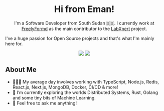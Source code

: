 
<h1 align="center">Hi from Eman!</h1>
<p align="center">
  I'm a Software Developer from South Sudan 🇸🇸. I currently work at <a href="https://freelyformd.com/">FreelyFormd</a> as the main contributor to the <a href="https://medx.international/labxpert">LabXpert</a> project.  
</p>
I've a huge passion for Open Source projects and that's what I'm mainly here for.
<p align="center">
  <a href="https://twitter.com/junubiman"><img src="https://img.shields.io/badge/twitter-%231FA1F1?style=flat&logo=twitter&logoColor=white"/></a>
  <a href="https://emmanuelgatwech.codes"><img src="https://img.shields.io/static/v1?message=Website&color=#ff5733"/></a>
</p>

## About Me
- 👨🏾‍💻 My average day involves working with TypeScript, Node.js, Redis, React.js, Next.js, MongoDB, Docker, CI/CD  & more!
- 📕 I’m currently exploring the worlds Distributed Systems, Rust, Golang and some tiny bits of Machine Learning.
- 💬 Feel free to ask me anything!
